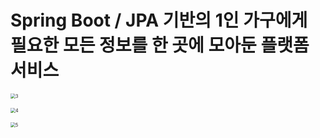 # Spring Boot / JPA 기반의 1인 가구에게 필요한 모든 정보를 한 곳에 모아둔 플랫폼 서비스

<img src="https://user-images.githubusercontent.com/90686738/139640104-f24606fa-0ae5-494f-b8ab-98ca190b2290.jpg" alt="3" style="zoom:50%;" ></img>

<img src="https://user-images.githubusercontent.com/90686738/139640109-5e6e51f3-b329-418e-9dc8-4327796f2f39.jpg" alt="4" style="zoom:50%;" ></img>

<img src="https://user-images.githubusercontent.com/90686738/140695152-5f8dea1d-aa60-4cca-a8e5-29bd26afc97a.png" alt="5" style="zoom:50%;" ></img>

